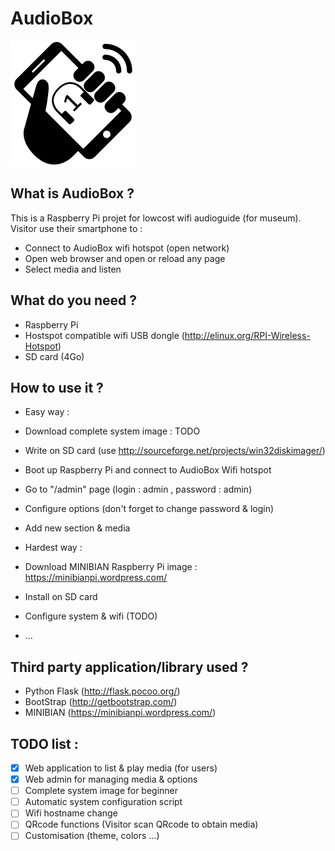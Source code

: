# AudioBox
![Logo](https://raw.githubusercontent.com/nbergont/audiobox/master/icon.png)

## What is AudioBox ?
This is a Raspberry Pi projet for lowcost wifi audioguide (for museum).<br>
Visitor use their smartphone to :
- Connect to AudioBox wifi hotspot (open network)
- Open web browser and open or reload any page
- Select media and listen

## What do you need ?
- Raspberry Pi
- Hostspot compatible wifi USB dongle (http://elinux.org/RPI-Wireless-Hotspot)
- SD card (4Go)

## How to use it ?
- Easy way :
 - Download complete system image : TODO
 - Write on SD card (use http://sourceforge.net/projects/win32diskimager/)
 - Boot up Raspberry Pi and connect to AudioBox Wifi hotspot
 - Go to "/admin" page (login : admin , password : admin)
 - Configure options (don't forget to change password & login)
 - Add new section & media
 
- Hardest way :
 - Download MINIBIAN Raspberry Pi image : https://minibianpi.wordpress.com/
 - Install on SD card
 - Configure system & wifi (TODO)
 - ...

## Third party application/library used ?
- Python Flask (http://flask.pocoo.org/)
- BootStrap (http://getbootstrap.com/)
- MINIBIAN (https://minibianpi.wordpress.com/)

## TODO list :
- [x] Web application to list & play media (for users)
- [x] Web admin for managing media & options
- [ ] Complete system image for beginner
- [ ] Automatic system configuration script
- [ ] Wifi hostname change
- [ ] QRcode functions (Visitor scan QRcode to obtain media)
- [ ] Customisation (theme, colors ...)
